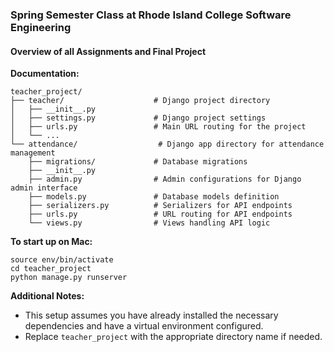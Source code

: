 ### Spring Semester Class at Rhode Island College Software Engineering
#### Overview of all Assignments and Final Project

**Documentation:**

    teacher_project/
    ├── teacher/                    # Django project directory
    │   ├── __init__.py
    │   ├── settings.py             # Django project settings
    │   ├── urls.py                 # Main URL routing for the project
    │   └── ...
    └── attendance/                  # Django app directory for attendance management
        ├── migrations/             # Database migrations
        ├── __init__.py
        ├── admin.py                # Admin configurations for Django admin interface
        ├── models.py               # Database models definition
        ├── serializers.py          # Serializers for API endpoints
        ├── urls.py                 # URL routing for API endpoints
        └── views.py                # Views handling API logic

**To start up on Mac:**

    source env/bin/activate
    cd teacher_project
    python manage.py runserver

**Additional Notes:**

- This setup assumes you have already installed the necessary dependencies and have a virtual environment configured.
- Replace `teacher_project` with the appropriate directory name if needed.
